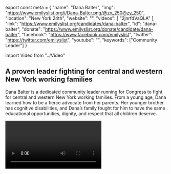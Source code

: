 export const meta = {
  "name": "Dana Balter",
  "img": "https://www.emilyslist.org/i/Dana-Balter.png/@zx_250@zy_250",
  "location": "New York 24th",
  "website": "",
  "videos": [
    "2jnrfdVaQLA"
  ],
  "link": "https://www.emilyslist.org/candidates/dana-balter",
  "id": "dana-balter",
  "donate": "https://www.emilyslist.org/donate/candidate/dana-balter",
  "facebook": "https://www.facebook.com/emilyslist",
  "twitter": "https://twitter.com/emilyslist",
  "youtube": "",
  "keywords": ["Community Leader"]
}

import Video from "../Video"

## A proven leader fighting for central and western New York working families

Dana Balter is a dedicated community leader running for Congress to fight for central and western New York working families. From a young age, Dana learned how to be a fierce advocate from her parents. Her younger brother has cognitive disabilities, and Dana’s family fought for him to have the same educational opportunities, dignity, and respect that all children deserve.

<Video id="2jnrfdVaQLA" />

- She began her career in **special education** at a nonprofit organization serving adults with cognitive disabilities. Dana worked as a teacher and went on to serve as director of education and then director of communications and marketing.
- She earned her master’s degree in public administration and is a Ph.D. candidate at Syracuse University's Maxwell School of Citizenship and Public Affairs. The granddaughter of Holocaust refugees who made upstate New York their home, Dana was raised to stand up for her community and her values and she is deeply committed to social justice.
- After the 2016 election, she took action as a tireless community organizer working to hold her elected officials accountable. This grassroots leader stepped up to run for the first time and won a competitive primary in June. Dana lives on Syracuse's East Side with her three rescue dogs, and when elected she will continue to fight for all central and western New York working families.


## A champion dedicated to expanding economic opportunity for all

Dana is running to expand economic opportunity for all central and western New York working families and to help create good-paying jobs so that communities can thrive. As a grassroots leader dedicated to her community, she will champion policies that move central and western New York forward for all. At a time when Republicans are desperate to undo the progress we’ve worked so hard to make, Dana is committed to fighting back and expanding access to quality health care for all — a fight that is deeply personal to her. Shortly after beginning her Ph.D. program, Dana faced a debilitating medical condition and had to suspend her studies. She researched her options and approached her treatments with the same determination and grit she brings to every fight, and made a recovery that made it possible for her to return to graduate school. Dana is running to make central and western New York working families’ voices heard, and when elected she will be their fierce champion in Congress.

## An opportunity to flip a seat from red to blue

Dana is challenging incumbent Republican John Katko, whose record of failure has hurt the working families he was elected to serve. Our path to taking back the House runs right through this district where Hillary Clinton narrowly outperformed Donald Trump in 2016. Dana has what it takes to win, but Katko’s deep-pocketed special interest allies will do everything they can to keep this seat — and Congress — under Republican control. Let’s show Dana the full support of the EMILY’s List community and help elect this champion for central and western New York working families to Congress, and let’s take back the House.
